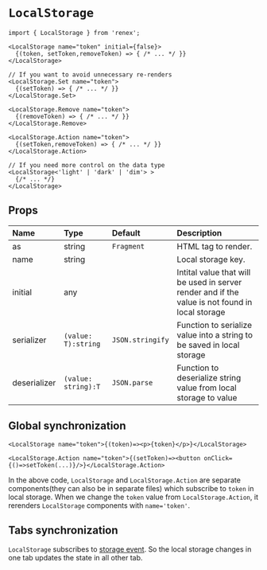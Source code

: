 # `LocalStorage`

```TSX
import { LocalStorage } from 'renex';

<LocalStorage name="token" initial={false}>
  {(token, setToken,removeToken) => { /* ... */ }}
</LocalStorage>

// If you want to avoid unnecessary re-renders
<LocalStorage.Set name="token">
  {(setToken) => { /* ... */ }}
</LocalStorage.Set>

<LocalStorage.Remove name="token">
  {(removeToken) => { /* ... */ }}
</LocalStorage.Remove>

<LocalStorage.Action name="token">
  {(setToken,removeToken) => { /* ... */ }}
</LocalStorage.Action>

// If you need more control on the data type
<LocalStorage<'light' | 'dark' | 'dim'> >
  {/* ... */}
</LocalStorage>
```

## Props

| Name | Type | Default | Description 
| :--- | :--- | :------ | :----------
| as | string | `Fragment` | HTML tag to render.
| name | string |  | Local storage key.
| initial | any |  | Intital value that will be used in server render and if the value is not found in local storage
| serializer | `(value: T):string` | `JSON.stringify` | Function to serialize value into a string to be saved in local storage
| deserializer | `(value: string):T` | `JSON.parse` | Function to deserialize string value from local storage to value

## Global synchronization

```TSX
<LocalStorage name="token">{(token)=><p>{token}</p>}</LocalStorage>

<LocalStorage.Action name="token">{(setToken)=><button onClick={()=>setToken(...)}/>}</LocalStorage.Action>
```

In the above code, `LocalStorage` and `LocalStorage.Action` are separate components(they can also be in separate files) which subscribe to `token` in local storage. When we change the `token` value from `LocalStorage.Action`, it rerenders `LocalStorage` components with `name='token'`.


## Tabs synchronization

`LocalStorage` subscribes to [storage event](https://developer.mozilla.org/en-US/docs/Web/API/Window/storage_event). So the local storage changes in one tab updates the state in all other tab.
